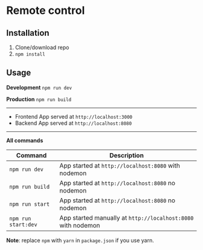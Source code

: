 # Remote control

## Installation
1. Clone/download repo
2. `npm install`

## Usage
**Development**
`npm run dev`

**Production**
`npm run build`

---

* Frontend App served at `http://localhost:3000`
* Backend App served at `http://localhost:8080`

---

**All commands**

Command | Description
--- | ---
`npm run dev` | App started at `http://localhost:8080` with nodemon
`npm run build` | App started at `http://localhost:8080` no nodemon
`npm run start` | App started at `http://localhost:8080` no nodemon
`npm run start:dev` | App started manually at `http://localhost:8080` with nodemon

**Note**: replace `npm` with `yarn` in `package.json` if you use yarn.
